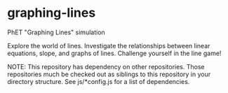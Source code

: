 graphing-lines
==============

PhET "Graphing Lines" simulation

Explore the world of lines. Investigate the relationships between linear equations, slope, and graphs of lines. Challenge yourself in the line game!

NOTE: This repository has dependency on other repositories. Those repositories much be checked out as siblings to this repository in your directory structure. See js/*config.js for a list of dependencies.